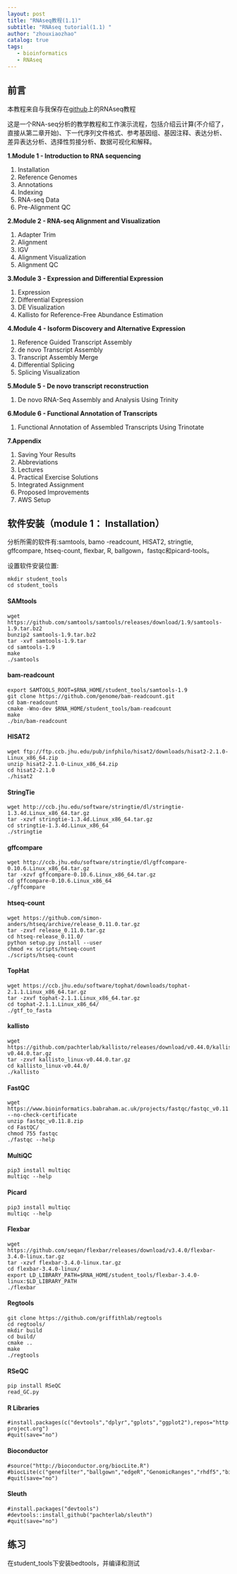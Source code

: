 ```yaml
---
layout: post
title: "RNAseq教程(1.1)"
subtitle: "RNAseq tutorial(1.1) "
author: "zhouxiaozhao"
catalog: true
tags:
   - bioinformatics
   - RNAseq
---
```




## 前言

本教程来自与我保存在[github](https://github.com/Bioinformatics-rookie/rnaseq_tutorial)上的RNAseq教程

这是一个RNA-seq分析的教学教程和工作演示流程，包括介绍云计算(不介绍了，直接从第二章开始)、下一代序列文件格式、参考基因组、基因注释、表达分析、差异表达分析、选择性剪接分析、数据可视化和解释。

**1.Module 1 - Introduction to RNA sequencing**

1. Installation
2. Reference Genomes
3. Annotations
4. Indexing
5. RNA-seq Data
6. Pre-Alignment QC

**2.Module 2 - RNA-seq Alignment and Visualization**

1. Adapter Trim
2. Alignment
3. IGV
4. Alignment Visualization
5. Alignment QC

**3.Module 3 - Expression and Differential Expression**

1. Expression
2. Differential Expression
3. DE Visualization
4. Kallisto for Reference-Free Abundance Estimation

**4.Module 4 - Isoform Discovery and Alternative Expression**

1. Reference Guided Transcript Assembly
2. de novo Transcript Assembly
3. Transcript Assembly Merge
4. Differential Splicing
5. Splicing Visualization

**5.Module 5 - De novo transcript reconstruction**

1. De novo RNA-Seq Assembly and Analysis Using Trinity

**6.Module 6 - Functional Annotation of Transcripts**

1. Functional Annotation of Assembled Transcripts Using Trinotate

**7.Appendix**

1. Saving Your Results
2. Abbreviations
3. Lectures
4. Practical Exercise Solutions
5. Integrated Assignment
6. Proposed Improvements
7. AWS Setup

## 软件安装（module 1： Installation）

分析所需的软件有:samtools, bamo -readcount, HISAT2, stringtie, gffcompare, htseq-count, flexbar, R, ballgown，fastqc和picard-tools。

设置软件安装位置:

```
mkdir student_tools
cd student_tools
```

#### SAMtools

```
wget https://github.com/samtools/samtools/releases/download/1.9/samtools-1.9.tar.bz2
bunzip2 samtools-1.9.tar.bz2
tar -xvf samtools-1.9.tar
cd samtools-1.9
make
./samtools
```

#### bam-readcount

```
export SAMTOOLS_ROOT=$RNA_HOME/student_tools/samtools-1.9
git clone https://github.com/genome/bam-readcount.git
cd bam-readcount
cmake -Wno-dev $RNA_HOME/student_tools/bam-readcount
make
./bin/bam-readcount
```

#### HISAT2

```
wget ftp://ftp.ccb.jhu.edu/pub/infphilo/hisat2/downloads/hisat2-2.1.0-Linux_x86_64.zip
unzip hisat2-2.1.0-Linux_x86_64.zip
cd hisat2-2.1.0
./hisat2
```

#### StringTie

```
wget http://ccb.jhu.edu/software/stringtie/dl/stringtie-1.3.4d.Linux_x86_64.tar.gz
tar -xzvf stringtie-1.3.4d.Linux_x86_64.tar.gz
cd stringtie-1.3.4d.Linux_x86_64
./stringtie
```

#### gffcompare

```
wget http://ccb.jhu.edu/software/stringtie/dl/gffcompare-0.10.6.Linux_x86_64.tar.gz
tar -xzvf gffcompare-0.10.6.Linux_x86_64.tar.gz
cd gffcompare-0.10.6.Linux_x86_64
./gffcompare
```

#### htseq-count

```
wget https://github.com/simon-anders/htseq/archive/release_0.11.0.tar.gz
tar -zxvf release_0.11.0.tar.gz
cd htseq-release_0.11.0/
python setup.py install --user
chmod +x scripts/htseq-count
./scripts/htseq-count
```

#### TopHat

```
wget https://ccb.jhu.edu/software/tophat/downloads/tophat-2.1.1.Linux_x86_64.tar.gz
tar -zxvf tophat-2.1.1.Linux_x86_64.tar.gz
cd tophat-2.1.1.Linux_x86_64/
./gtf_to_fasta
```

#### kallisto

```
wget https://github.com/pachterlab/kallisto/releases/download/v0.44.0/kallisto_linux-v0.44.0.tar.gz
tar -zxvf kallisto_linux-v0.44.0.tar.gz
cd kallisto_linux-v0.44.0/
./kallisto
```

#### FastQC

```
wget https://www.bioinformatics.babraham.ac.uk/projects/fastqc/fastqc_v0.11.8.zip --no-check-certificate
unzip fastqc_v0.11.8.zip
cd FastQC/
chmod 755 fastqc
./fastqc --help
```

#### MultiQC

```
pip3 install multiqc
multiqc --help
```

#### Picard

```
pip3 install multiqc
multiqc --help
```

#### Flexbar

```
wget https://github.com/seqan/flexbar/releases/download/v3.4.0/flexbar-3.4.0-linux.tar.gz
tar -xzvf flexbar-3.4.0-linux.tar.gz
cd flexbar-3.4.0-linux/
export LD_LIBRARY_PATH=$RNA_HOME/student_tools/flexbar-3.4.0-linux:$LD_LIBRARY_PATH
./flexbar
```

#### Regtools

```
git clone https://github.com/griffithlab/regtools
cd regtools/
mkdir build
cd build/
cmake ..
make
./regtools
```

#### RSeQC

```
pip install RSeQC
read_GC.py
```

#### R Libraries

```
#install.packages(c("devtools","dplyr","gplots","ggplot2"),repos="http://cran.us.r-project.org")
#quit(save="no")
```

#### Bioconductor

```
#source("http://bioconductor.org/biocLite.R")
#biocLite(c("genefilter","ballgown","edgeR","GenomicRanges","rhdf5","biomaRt"))
#quit(save="no")
```

#### Sleuth

```
#install.packages("devtools")
#devtools::install_github("pachterlab/sleuth")
#quit(save="no")
```

## 练习

在student_tools下安装bedtools，并编译和测试